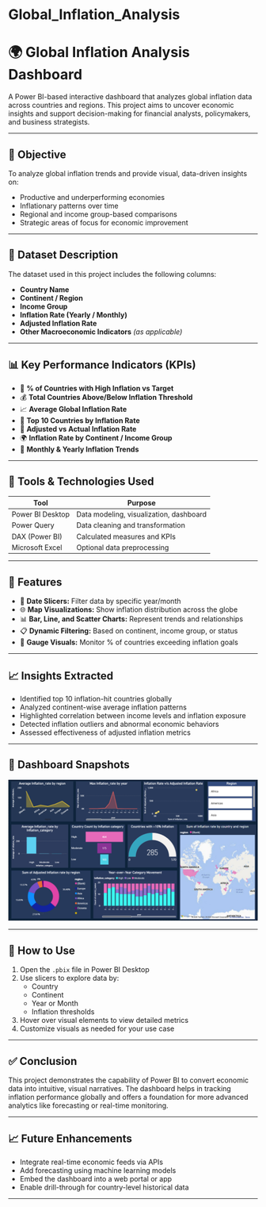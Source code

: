 # Global_Inflation_Analysis

# 🌍 Global Inflation Analysis Dashboard

A Power BI-based interactive dashboard that analyzes global inflation data across countries and regions. This project aims to uncover economic insights and support decision-making for financial analysts, policymakers, and business strategists.

---

## 🎯 Objective

To analyze global inflation trends and provide visual, data-driven insights on:

- Productive and underperforming economies  
- Inflationary patterns over time  
- Regional and income group-based comparisons  
- Strategic areas of focus for economic improvement

---

## 📁 Dataset Description

The dataset used in this project includes the following columns:

- **Country Name**  
- **Continent / Region**  
- **Income Group**  
- **Inflation Rate (Yearly / Monthly)**  
- **Adjusted Inflation Rate**  
- **Other Macroeconomic Indicators** *(as applicable)*

---

## 📊 Key Performance Indicators (KPIs)

- 🧭 **% of Countries with High Inflation vs Target**
- 💰 **Total Countries Above/Below Inflation Threshold**
- 📈 **Average Global Inflation Rate**
- 🧾 **Top 10 Countries by Inflation Rate**
- 🧮 **Adjusted vs Actual Inflation Rate**
- 🌍 **Inflation Rate by Continent / Income Group**
- 📆 **Monthly & Yearly Inflation Trends**

---

## 🧰 Tools & Technologies Used

| Tool              | Purpose                                  |
|-------------------|-------------------------------------------|
| Power BI Desktop  | Data modeling, visualization, dashboard  |
| Power Query       | Data cleaning and transformation         |
| DAX (Power BI)    | Calculated measures and KPIs             |
| Microsoft Excel   | Optional data preprocessing              |

---

## 📌 Features

- 📅 **Date Slicers:** Filter data by specific year/month
- 🌐 **Map Visualizations:** Show inflation distribution across the globe
- 📊 **Bar, Line, and Scatter Charts:** Represent trends and relationships
- 📋 **Dynamic Filtering:** Based on continent, income group, or status
- 🚥 **Gauge Visuals:** Monitor % of countries exceeding inflation goals

---

## 📈 Insights Extracted

- Identified top 10 inflation-hit countries globally  
- Analyzed continent-wise average inflation patterns  
- Highlighted correlation between income levels and inflation exposure  
- Detected inflation outliers and abnormal economic behaviors  
- Assessed effectiveness of adjusted inflation metrics  

---

## 📌 Dashboard Snapshots

![Sample Output](https://github.com/srishti-cmd/Global_Inflation_Analysis/blob/main/Screenshot%202025-07-29%20003529.png)

---

## 🚀 How to Use

1. Open the `.pbix` file in Power BI Desktop  
2. Use slicers to explore data by:
   - Country
   - Continent
   - Year or Month
   - Inflation thresholds  
3. Hover over visual elements to view detailed metrics  
4. Customize visuals as needed for your use case  

---

## ✅ Conclusion

This project demonstrates the capability of Power BI to convert economic data into intuitive, visual narratives. The dashboard helps in tracking inflation performance globally and offers a foundation for more advanced analytics like forecasting or real-time monitoring.

---

## 📈 Future Enhancements

- Integrate real-time economic feeds via APIs  
- Add forecasting using machine learning models  
- Embed the dashboard into a web portal or app  
- Enable drill-through for country-level historical data  

---
